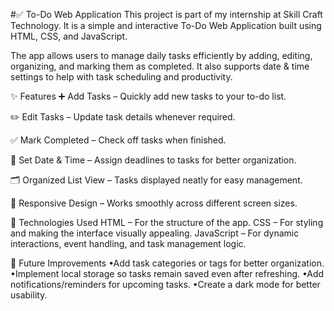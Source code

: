 #✅ To-Do Web Application This project is part of my internship at Skill Craft Technology. It is a simple and interactive To-Do Web Application built using HTML, CSS, and JavaScript.

The app allows users to manage daily tasks efficiently by adding, editing, organizing, and marking them as completed. It also supports date & time settings to help with task scheduling and productivity.

✨ Features
➕ Add Tasks – Quickly add new tasks to your to-do list.

✏️ Edit Tasks – Update task details whenever required.

✅ Mark Completed – Check off tasks when finished.

📅 Set Date & Time – Assign deadlines to tasks for better organization.

🗂️ Organized List View – Tasks displayed neatly for easy management.

📱 Responsive Design – Works smoothly across different screen sizes.

📂 Technologies Used
HTML – For the structure of the app. CSS – For styling and making the interface visually appealing. JavaScript – For dynamic interactions, event handling, and task management logic.

🎯 Future Improvements
•Add task categories or tags for better organization. •Implement local storage so tasks remain saved even after refreshing. •Add notifications/reminders for upcoming tasks. •Create a dark mode for better usability.

